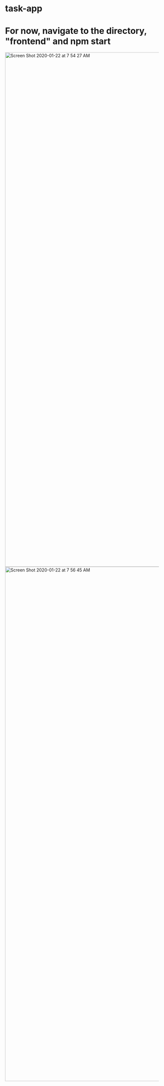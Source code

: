 # task-app

# For now, navigate to the directory, "frontend" and npm start

<img width="1678" alt="Screen Shot 2020-01-22 at 7 54 27 AM" src="https://user-images.githubusercontent.com/29391132/72910146-f8a91380-3cec-11ea-868e-4d06fdea6aad.png">


<img width="1678" alt="Screen Shot 2020-01-22 at 7 56 45 AM" src="https://user-images.githubusercontent.com/29391132/72910183-06f72f80-3ced-11ea-970a-eda84014b100.png">
